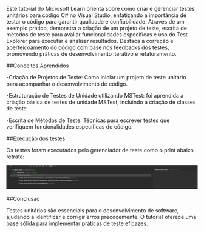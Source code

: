 Este tutorial do Microsoft Learn orienta sobre como criar e gerenciar testes unitários para código C# no Visual Studio, enfatizando a importância de testar o código para garantir qualidade e confiabilidade. Através de um exemplo prático, demonstra a criação de um projeto de teste, escrita de métodos de teste para avaliar funcionalidades específicas e uso do Test Explorer para executar e analisar resultados. Destaca a correção e aperfeiçoamento do código com base nos feedbacks dos testes, promovendo práticas de desenvolvimento iterativo e refatoramento.

##Conceitos Aprendidos

-Criação de Projetos de Teste: Como iniciar um projeto de teste unitário para acompanhar o desenvolvimento de código.

-Estruturação de Testes de Unidade utilizando MSTest: foi aprendida a criação básica de testes de unidade MSTest, incluindo a criação de classes de teste

-Escrita de Métodos de Teste: Técnicas para escrever testes que verifiquem funcionalidades específicas do código.

##Execução dos testes

Os testes foram executados pelo gerenciador de teste como o print abaixo retrata:

![Evidencia](/Assets/Evidencia.png)

##Conclusao

Testes unitários são essenciais para o desenvolvimento de software, ajudando a identificar e corrigir erros precocemente. O tutorial oferece uma base sólida para implementar práticas de teste eficazes.
